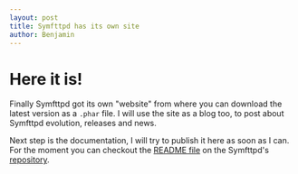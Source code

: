```yaml
---
layout: post
title: Symfttpd has its own site
author: Benjamin
---
```


Here it is!
===

Finally Symfttpd got its own "website" from where you can download the latest version as a ```.phar``` file. I will use the site as a blog too, to post about Symfttpd evolution, releases and news.

Next step is the documentation, I will try to publish it here as soon as I can. For the moment you can checkout the [README file](https://github.com/benja-M-1/symfttpd/blob/master/README.md) on the Symfttpd's [repository](https://github.com/benja-M-1/symfttpd).
